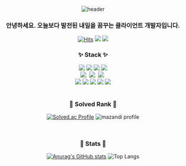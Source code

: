 <div align="center">

![header](https://capsule-render.vercel.app/api?type=Waving&color=gradient&height=300&section=header&text=meal's%20Github&fontSize=70)


### 안녕하세요. 오늘보다 발전된 내일을 꿈꾸는 클라이언트 개발자입니다.

[![Hits](https://hits.seeyoufarm.com/api/count/incr/badge.svg?url=https%3A%2F%2Fgithub.com%2Fminkimgyu%2Fhit-counter&count_bg=%2379C83D&title_bg=%23555555&icon=&icon_color=%23E7E7E7&title=hits&edge_flat=false)](https://hits.seeyoufarm.com)
<a href="mailto:mealmealmeal0126@gmail.com"><img src="https://img.shields.io/badge/Gmail-D14836?style=for-the-badg&logo=gmail&logoColor=white"/></a>
<a href="https://www.notion.so/b638ed0a2e974968a02f9087b247ce70?v=0defe775e8564272a77bdeb0367b307a"><img src ="https://img.shields.io/badge/blog-tech blog-white"/></a>

### ✨ Stack ✨

<div align="center">
  <img src="https://img.shields.io/badge/C-A8B9CC?style=for-the-badge&logo=C&logoColor=white"/>
  <img src="https://img.shields.io/badge/-C++-blue?style=for-the-badge&logo=cplusplus"/>
  <img src="https://img.shields.io/badge/-C%23-000000?style=for-the-badge&logo=Csharp">
  <img src="https://img.shields.io/badge/python-3670A0?style=for-the-badge&logo=python&logoColor=ffdd54"/>
</div>

<div align="center">
  <img src="https://img.shields.io/badge/html5-E34F26.svg?style=for-the-badge&logo=html5&logoColor=white" />&nbsp
  <img src="https://img.shields.io/badge/css3-1572B6.svg?style=for-the-badge&logo=css3&logoColor=white" />&nbsp
  <img src="https://img.shields.io/badge/javascript-F7DF1E.svg?style=for-the-badge&logo=javascript&logoColor=20232a" />&nbsp
</div>

<div align="center">
  <img src="https://img.shields.io/badge/unity-%23000000.svg?style=for-the-badge&logo=unity&logoColor=white"/>
  <img src="https://img.shields.io/badge/unrealengine-%23313131.svg?style=for-the-badge&logo=unrealengine&logoColor=white"/>
  <img src="https://img.shields.io/badge/React Native-61DAFB?style=for-the-badge&logo=React&logoColor=black"/>
  <img src="https://img.shields.io/badge/MySQL-4479A1?style=for-the-badge&logo=MySQL&logoColor=white"/>
  <img src="https://img.shields.io/badge/GitHub-181717?style=for-the-badge&logo=GitHub&logoColor=white"/>
</div>

</br>

### 🚀 Solved Rank 🚀
[![Solved.ac Profile](http://mazassumnida.wtf/api/v2/generate_badge?boj=realm_eal)](https://solved.ac/realm_eal) ![mazandi profile](http://mazandi.herokuapp.com/api?handle=realm_eal&theme=warm)

</br>

### 📝 Stats 📝
[![Anurag's GitHub stats](https://github-readme-stats.vercel.app/api?username=minkimgyu&count_private=true&line_height=20)](https://github.com/minkimgyu/github-readme-stats) ![Top Langs](https://github-readme-stats.vercel.app/api/top-langs/?username=minkimgyu&layout=compact) 

</div>
